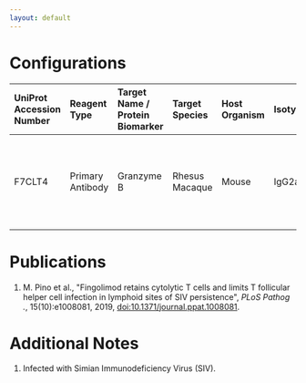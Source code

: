 ```yaml
---
layout: default
---
```


# Configurations

| UniProt Accession Number   | Reagent Type     | Target Name / Protein Biomarker   | Target Species   | Host Organism   | Isotype   | Clonality   | Vendor       | Catalog Number   | Conjugate    | RRID       | Availability   | Method                 | Tissue Preservation   | Target Tissue   | Tissue State   | Detergent         | Antigen Retrieval Conditions                                       | Dye Inactivation Conditions   | Recommend   | Agree                                                                             | Disagree   | Contributor                                                  | Notes       |
|:---------------------------|:-----------------|:----------------------------------|:-----------------|:----------------|:----------|:------------|:-------------|:-----------------|:-------------|:-----------|:---------------|:-----------------------|:----------------------|:----------------|:---------------|:------------------|:-------------------------------------------------------------------|:------------------------------|:------------|:----------------------------------------------------------------------------------|:-----------|:-------------------------------------------------------------|:------------|
| F7CLT4                     | Primary Antibody | Granzyme B                        | Rhesus Macaque   | Mouse           | IgG2a     | GrB-7       | Agilent | M7235            | Unconjugated | AB_2114697 | Stock          | Multiplexed 2D Imaging | FFPE                  | Lymph Node      | Infected       | 0.3% Triton-X-100 | pH 9.5 for 15 minutes in a pressure cooker (Borg Decloaker BD1000) | NA                            | Yes         | [0000-0001-9561-4256](https://orcid.org/0000-0001-9561-4256) [[1](#publications)] | NA         | [0000-0001-9561-4256](https://orcid.org/0000-0001-9561-4256) | [1](#notes) |

# Publications

<a name="publications"></a>
1. M. Pino et al., "Fingolimod retains cytolytic T cells and limits T follicular helper cell infection in lymphoid sites of SIV persistence", *PLoS Pathog
.*, 15(10):e1008081, 2019, [doi:10.1371/journal.ppat.1008081](https://doi.org/10.1371/journal.ppat.1008081).


# Additional Notes

<a name="notes"></a>
1. Infected with Simian Immunodeficiency Virus (SIV).

